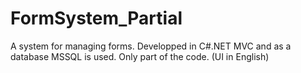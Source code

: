 # FormSystem_Partial
A system for managing forms. Developped in C#.NET MVC and as a database MSSQL is used.
Only part of the code. (UI in English)
